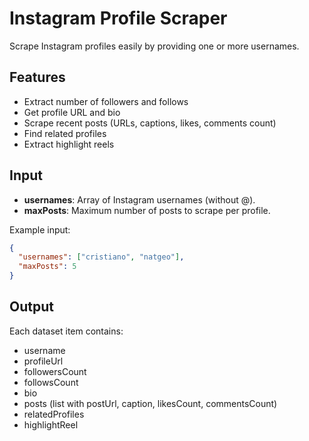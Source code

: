 # Instagram Profile Scraper

Scrape Instagram profiles easily by providing one or more usernames.

## Features
- Extract number of followers and follows
- Get profile URL and bio
- Scrape recent posts (URLs, captions, likes, comments count)
- Find related profiles
- Extract highlight reels

## Input
- **usernames**: Array of Instagram usernames (without @).
- **maxPosts**: Maximum number of posts to scrape per profile.

Example input:
```json
{
  "usernames": ["cristiano", "natgeo"],
  "maxPosts": 5
}
```

## Output
Each dataset item contains:
- username
- profileUrl
- followersCount
- followsCount
- bio
- posts (list with postUrl, caption, likesCount, commentsCount)
- relatedProfiles
- highlightReel
